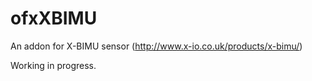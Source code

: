 ofxXBIMU
========

An addon for X-BIMU sensor
(http://www.x-io.co.uk/products/x-bimu/)

Working in progress.
